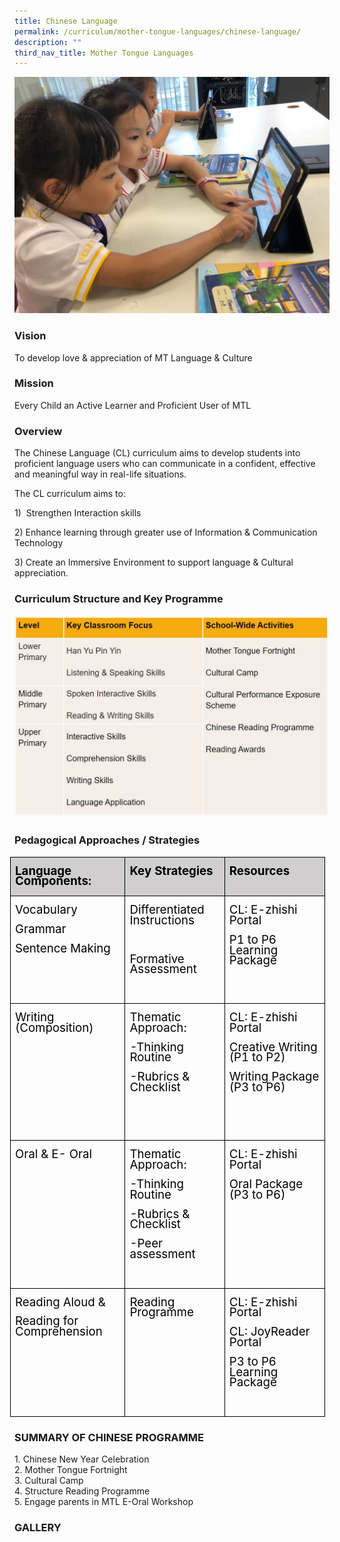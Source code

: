 ```yaml
---
title: Chinese Language
permalink: /curriculum/mother-tongue-languages/chinese-language/
description: ""
third_nav_title: Mother Tongue Languages
---
```

![](/images/CL%20Pic%201.jpeg)

### Vision

To develop love &amp; appreciation of MT Language &amp; Culture

### Mission

Every Child an Active Learner and Proficient User of MTL

### Overview

The Chinese Language (CL) curriculum aims to develop students into proficient language users who can communicate in a confident, effective and meaningful way in real-life situations.  
  
The CL curriculum aims to:  

1)&nbsp; Strengthen Interaction skills<br>

2)&nbsp;Enhance learning through greater use of Information &amp; Communication Technology&nbsp;<br>

3)&nbsp;Create an Immersive Environment to support language &amp; Cultural appreciation.<br>

### Curriculum Structure and Key Programme

![](/images/Capture1.jpg)

### Pedagogical Approaches / Strategies

 <table style="margin-left:-5.4pt;border-collapse:collapse;mso-table-layout-alt:fixed;
 border:none;mso-border-alt:solid black .5pt;mso-yfti-tbllook:1024;mso-padding-alt:
 0cm 5.4pt 0cm 5.4pt;mso-border-insideh:.5pt solid black;mso-border-insidev:
 .5pt solid black" width="606" cellpadding="0" cellspacing="0" border="1" class="MsoNormalTable"><tbody><tr style="mso-yfti-irow:0;mso-yfti-firstrow:yes;height:22.9pt"><td style="width:157.25pt;border:solid black 1.0pt;
  mso-border-alt:solid black .5pt;background:#D0CECE;mso-background-themecolor:
  background2;mso-background-themeshade:230;padding:0cm 5.4pt 0cm 5.4pt;
  height:22.9pt" valign="top" width="210"><p style="line-height:90%;border:none;mso-padding-alt:31.0pt 31.0pt 31.0pt 31.0pt;
  mso-border-shadow:yes" class="MsoNormal"><b><span style="font-size:14.0pt;
  line-height:90%;mso-bidi-font-family:Calibri;color:black" lang="EN-GB">Language Components:</span></b></p></td><td style="width:135.0pt;border:solid black 1.0pt;
  border-left:none;mso-border-left-alt:solid black .5pt;mso-border-alt:solid black .5pt;
  background:#D0CECE;mso-background-themecolor:background2;mso-background-themeshade:
  230;padding:0cm 5.4pt 0cm 5.4pt;height:22.9pt" valign="top" width="180"><p style="line-height:90%;border:none;mso-padding-alt:31.0pt 31.0pt 31.0pt 31.0pt;
  mso-border-shadow:yes" class="MsoNormal"><b><span style="font-size:14.0pt;
  line-height:90%;mso-bidi-font-family:Calibri;color:black" lang="EN-GB">Key Strategies</span></b></p></td><td style="width:162.0pt;border:solid black 1.0pt;
  border-left:none;mso-border-left-alt:solid black .5pt;mso-border-alt:solid black .5pt;
  background:#D0CECE;mso-background-themecolor:background2;mso-background-themeshade:
  230;padding:0cm 5.4pt 0cm 5.4pt;height:22.9pt" valign="top" width="216"><p style="line-height:90%;border:none;mso-padding-alt:31.0pt 31.0pt 31.0pt 31.0pt;
  mso-border-shadow:yes" class="MsoNormal"><b><span style="font-size:14.0pt;
  line-height:90%;mso-bidi-font-family:Calibri;color:black" lang="EN-GB">Resources</span></b></p></td></tr><tr style="mso-yfti-irow:1"><td style="width:157.25pt;border:solid black 1.0pt;
  border-top:none;mso-border-top-alt:solid black .5pt;mso-border-alt:solid black .5pt;
  padding:0cm 5.4pt 0cm 5.4pt" valign="top" width="210"><p style="line-height:90%;border:none;mso-padding-alt:31.0pt 31.0pt 31.0pt 31.0pt;
  mso-border-shadow:yes" class="MsoNormal"><span style="font-size:14.0pt;line-height:
  90%;mso-bidi-font-family:Calibri;color:black" lang="EN-GB">Vocabulary</span></p><p style="line-height:90%;border:none;mso-padding-alt:31.0pt 31.0pt 31.0pt 31.0pt;
  mso-border-shadow:yes" class="MsoNormal"><span style="font-size:14.0pt;line-height:
  90%;mso-bidi-font-family:Calibri;color:black" lang="EN-GB">Grammar</span></p><p style="line-height:90%;border:none;mso-padding-alt:31.0pt 31.0pt 31.0pt 31.0pt;
  mso-border-shadow:yes" class="MsoNormal"><span style="font-size:14.0pt;line-height:
  90%;mso-bidi-font-family:Calibri;color:black" lang="EN-GB">Sentence Making</span></p></td><td style="width:135.0pt;border-top:none;border-left:
  none;border-bottom:solid black 1.0pt;border-right:solid black 1.0pt;
  mso-border-top-alt:solid black .5pt;mso-border-left-alt:solid black .5pt;
  mso-border-alt:solid black .5pt;padding:0cm 5.4pt 0cm 5.4pt" valign="top" width="180"><p style="line-height:90%;border:none;mso-padding-alt:31.0pt 31.0pt 31.0pt 31.0pt;
  mso-border-shadow:yes" class="MsoNormal"><span style="font-size:14.0pt;line-height:
  90%;mso-bidi-font-family:Calibri;color:black" lang="EN-GB">Differentiated Instructions</span></p><p style="line-height:90%;border:none;mso-padding-alt:31.0pt 31.0pt 31.0pt 31.0pt;
  mso-border-shadow:yes" class="MsoNormal"><span style="font-size:14.0pt;line-height:
  90%;mso-bidi-font-family:Calibri;color:black" lang="EN-GB">&nbsp;</span></p><p style="line-height:90%;border:none;mso-padding-alt:31.0pt 31.0pt 31.0pt 31.0pt;
  mso-border-shadow:yes" class="MsoNormal"><span style="font-size:14.0pt;line-height:
  90%;mso-bidi-font-family:Calibri;color:black" lang="EN-GB">Formative Assessment</span></p><p style="line-height:90%;border:none;mso-padding-alt:31.0pt 31.0pt 31.0pt 31.0pt;
  mso-border-shadow:yes" class="MsoNormal"><span style="font-size:14.0pt;line-height:
  90%;mso-bidi-font-family:Calibri;color:black" lang="EN-GB">&nbsp;</span></p></td><td style="width:162.0pt;border-top:none;border-left:
  none;border-bottom:solid black 1.0pt;border-right:solid black 1.0pt;
  mso-border-top-alt:solid black .5pt;mso-border-left-alt:solid black .5pt;
  mso-border-alt:solid black .5pt;padding:0cm 5.4pt 0cm 5.4pt" valign="top" width="216"><p style="line-height:90%;border:none;mso-padding-alt:31.0pt 31.0pt 31.0pt 31.0pt;
  mso-border-shadow:yes" class="MsoNormal"><span style="font-size:14.0pt;line-height:
  90%;mso-bidi-font-family:Calibri;color:black" lang="EN-GB">CL: E-zhishi Portal</span></p><p style="line-height:90%;border:none;mso-padding-alt:31.0pt 31.0pt 31.0pt 31.0pt;
  mso-border-shadow:yes" class="MsoNormal"><span style="font-size:14.0pt;line-height:
  90%;mso-bidi-font-family:Calibri;color:black" lang="EN-GB">P1 to P6 Learning Package</span></p><p style="line-height:90%;border:none;mso-padding-alt:31.0pt 31.0pt 31.0pt 31.0pt;
  mso-border-shadow:yes" class="MsoNormal"><span style="font-size:14.0pt;line-height:
  90%" lang="EN-GB">&nbsp;</span></p></td></tr><tr style="mso-yfti-irow:2"><td style="width:157.25pt;border:solid black 1.0pt;
  border-top:none;mso-border-top-alt:solid black .5pt;mso-border-alt:solid black .5pt;
  padding:0cm 5.4pt 0cm 5.4pt" valign="top" width="210"><p style="line-height:90%;border:none;mso-padding-alt:31.0pt 31.0pt 31.0pt 31.0pt;
  mso-border-shadow:yes" class="MsoNormal"><span style="font-size:14.0pt;line-height:
  90%;mso-bidi-font-family:Calibri;color:black" lang="EN-GB">Writing (Composition)</span></p></td><td style="width:135.0pt;border-top:none;border-left:
  none;border-bottom:solid black 1.0pt;border-right:solid black 1.0pt;
  mso-border-top-alt:solid black .5pt;mso-border-left-alt:solid black .5pt;
  mso-border-alt:solid black .5pt;padding:0cm 5.4pt 0cm 5.4pt" valign="top" width="180"><p style="line-height:90%;border:none;mso-padding-alt:31.0pt 31.0pt 31.0pt 31.0pt;
  mso-border-shadow:yes" class="MsoNormal"><span style="font-size:14.0pt;line-height:
  90%;mso-bidi-font-family:Calibri;color:black" lang="EN-GB">Thematic Approach:</span></p><p style="line-height:90%;border:none;mso-padding-alt:31.0pt 31.0pt 31.0pt 31.0pt;
  mso-border-shadow:yes" class="MsoNormal"><span style="font-size:14.0pt;line-height:
  90%;mso-bidi-font-family:Calibri;color:black" lang="EN-GB">-Thinking Routine</span></p><p style="line-height:90%;border:none;mso-padding-alt:31.0pt 31.0pt 31.0pt 31.0pt;
  mso-border-shadow:yes" class="MsoNormal"><span style="font-size:14.0pt;line-height:
  90%;mso-bidi-font-family:Calibri;color:black" lang="EN-GB">-Rubrics &amp; Checklist</span></p><p style="line-height:90%;border:none;mso-padding-alt:31.0pt 31.0pt 31.0pt 31.0pt;
  mso-border-shadow:yes" class="MsoNormal"><span style="font-size:14.0pt;line-height:
  90%;mso-bidi-font-family:Calibri;color:black" lang="EN-GB">&nbsp;</span></p><p style="line-height:90%;border:none;mso-padding-alt:31.0pt 31.0pt 31.0pt 31.0pt;
  mso-border-shadow:yes" class="MsoNormal"><span style="font-size:14.0pt;line-height:
  90%;mso-bidi-font-family:Calibri;color:black" lang="EN-GB">&nbsp;</span></p></td><td style="width:162.0pt;border-top:none;border-left:
  none;border-bottom:solid black 1.0pt;border-right:solid black 1.0pt;
  mso-border-top-alt:solid black .5pt;mso-border-left-alt:solid black .5pt;
  mso-border-alt:solid black .5pt;padding:0cm 5.4pt 0cm 5.4pt" valign="top" width="216"><p style="line-height:90%;border:none;mso-padding-alt:31.0pt 31.0pt 31.0pt 31.0pt;
  mso-border-shadow:yes" class="MsoNormal"><span style="font-size:14.0pt;line-height:
  90%;mso-bidi-font-family:Calibri;color:black" lang="EN-GB">CL: E-zhishi Portal</span></p><p style="line-height:90%;border:none;mso-padding-alt:31.0pt 31.0pt 31.0pt 31.0pt;
  mso-border-shadow:yes" class="MsoNormal"><span style="font-size:14.0pt;line-height:
  90%;mso-bidi-font-family:Calibri;color:black" lang="EN-GB">Creative Writing (P1 to P2)</span></p><p style="line-height:90%;border:none;mso-padding-alt:31.0pt 31.0pt 31.0pt 31.0pt;
  mso-border-shadow:yes" class="MsoNormal"><span style="font-size:14.0pt;line-height:
  90%;mso-bidi-font-family:Calibri;color:black" lang="EN-GB">Writing Package (P3 to P6)</span></p></td></tr><tr style="mso-yfti-irow:3"><td style="width:157.25pt;border:solid black 1.0pt;
  border-top:none;mso-border-top-alt:solid black .5pt;mso-border-alt:solid black .5pt;
  padding:0cm 5.4pt 0cm 5.4pt" valign="top" width="210"><p style="line-height:90%;border:none;mso-padding-alt:31.0pt 31.0pt 31.0pt 31.0pt;
  mso-border-shadow:yes" class="MsoNormal"><span style="font-size:14.0pt;line-height:
  90%;mso-bidi-font-family:Calibri;color:black" lang="EN-GB">Oral &amp; E- Oral</span></p></td><td style="width:135.0pt;border-top:none;border-left:
  none;border-bottom:solid black 1.0pt;border-right:solid black 1.0pt;
  mso-border-top-alt:solid black .5pt;mso-border-left-alt:solid black .5pt;
  mso-border-alt:solid black .5pt;padding:0cm 5.4pt 0cm 5.4pt" valign="top" width="180"><p style="line-height:90%;border:none;mso-padding-alt:31.0pt 31.0pt 31.0pt 31.0pt;
  mso-border-shadow:yes" class="MsoNormal"><span style="font-size:14.0pt;line-height:
  90%;mso-bidi-font-family:Calibri;color:black" lang="EN-GB">Thematic Approach:</span></p><p style="line-height:90%;border:none;mso-padding-alt:31.0pt 31.0pt 31.0pt 31.0pt;
  mso-border-shadow:yes" class="MsoNormal"><span style="font-size:14.0pt;line-height:
  90%;mso-bidi-font-family:Calibri;color:black" lang="EN-GB">-Thinking Routine</span></p><p style="line-height:90%;border:none;mso-padding-alt:31.0pt 31.0pt 31.0pt 31.0pt;
  mso-border-shadow:yes" class="MsoNormal"><span style="font-size:14.0pt;line-height:
  90%;mso-bidi-font-family:Calibri;color:black" lang="EN-GB">-Rubrics &amp; Checklist</span></p><p style="line-height:90%;border:none;mso-padding-alt:31.0pt 31.0pt 31.0pt 31.0pt;
  mso-border-shadow:yes" class="MsoNormal"><span style="font-size:14.0pt;line-height:
  90%;mso-bidi-font-family:Calibri;color:black" lang="EN-GB">-Peer assessment</span></p><p style="line-height:90%;border:none;mso-padding-alt:31.0pt 31.0pt 31.0pt 31.0pt;
  mso-border-shadow:yes" class="MsoNormal"><span style="font-size:14.0pt;line-height:
  90%;mso-bidi-font-family:Calibri;color:black" lang="EN-GB">&nbsp;</span></p></td><td style="width:162.0pt;border-top:none;border-left:
  none;border-bottom:solid black 1.0pt;border-right:solid black 1.0pt;
  mso-border-top-alt:solid black .5pt;mso-border-left-alt:solid black .5pt;
  mso-border-alt:solid black .5pt;padding:0cm 5.4pt 0cm 5.4pt" valign="top" width="216"><p style="line-height:90%;border:none;mso-padding-alt:31.0pt 31.0pt 31.0pt 31.0pt;
  mso-border-shadow:yes" class="MsoNormal"><span style="font-size:14.0pt;line-height:
  90%;mso-bidi-font-family:Calibri;color:black" lang="EN-GB">CL: E-zhishi Portal</span></p><p style="line-height:90%;border:none;mso-padding-alt:31.0pt 31.0pt 31.0pt 31.0pt;
  mso-border-shadow:yes" class="MsoNormal"><span style="font-size:14.0pt;line-height:
  90%;mso-bidi-font-family:Calibri;color:black" lang="EN-GB">Oral Package (P3 to P6)</span></p><p style="line-height:90%;border:none;mso-padding-alt:31.0pt 31.0pt 31.0pt 31.0pt;
  mso-border-shadow:yes" class="MsoNormal"><span style="font-size:14.0pt;line-height:
  90%;mso-bidi-font-family:Calibri;color:black" lang="EN-GB">&nbsp;</span></p><p style="line-height:90%;border:none;mso-padding-alt:31.0pt 31.0pt 31.0pt 31.0pt;
  mso-border-shadow:yes" class="MsoNormal"><span style="font-size:14.0pt;line-height:
  90%;mso-bidi-font-family:Calibri;color:black" lang="EN-GB">&nbsp;</span></p></td></tr><tr style="mso-yfti-irow:4;mso-yfti-lastrow:yes"><td style="width:157.25pt;border:solid black 1.0pt;
  border-top:none;mso-border-top-alt:solid black .5pt;mso-border-alt:solid black .5pt;
  padding:0cm 5.4pt 0cm 5.4pt" valign="top" width="210"><p style="line-height:90%;border:none;mso-padding-alt:31.0pt 31.0pt 31.0pt 31.0pt;
  mso-border-shadow:yes" class="MsoNormal"><span style="font-size:14.0pt;line-height:
  90%;mso-bidi-font-family:Calibri;color:black" lang="EN-GB">Reading Aloud &amp;</span></p><p style="line-height:90%;border:none;mso-padding-alt:31.0pt 31.0pt 31.0pt 31.0pt;
  mso-border-shadow:yes" class="MsoNormal"><span style="font-size:14.0pt;line-height:
  90%;mso-bidi-font-family:Calibri;color:black" lang="EN-GB">Reading for Comprehension</span></p></td><td style="width:135.0pt;border-top:none;border-left:
  none;border-bottom:solid black 1.0pt;border-right:solid black 1.0pt;
  mso-border-top-alt:solid black .5pt;mso-border-left-alt:solid black .5pt;
  mso-border-alt:solid black .5pt;padding:0cm 5.4pt 0cm 5.4pt" valign="top" width="180"><p style="line-height:90%;border:none;mso-padding-alt:31.0pt 31.0pt 31.0pt 31.0pt;
  mso-border-shadow:yes" class="MsoNormal"><span style="font-size:14.0pt;line-height:
  90%;mso-bidi-font-family:Calibri;color:black" lang="EN-GB">Reading Programme</span></p></td><td style="width:162.0pt;border-top:none;border-left:
  none;border-bottom:solid black 1.0pt;border-right:solid black 1.0pt;
  mso-border-top-alt:solid black .5pt;mso-border-left-alt:solid black .5pt;
  mso-border-alt:solid black .5pt;padding:0cm 5.4pt 0cm 5.4pt" valign="top" width="216"><p style="line-height:90%;border:none;mso-padding-alt:31.0pt 31.0pt 31.0pt 31.0pt;
  mso-border-shadow:yes" class="MsoNormal"><span style="font-size:14.0pt;line-height:
  90%;mso-bidi-font-family:Calibri;color:black" lang="EN-GB">CL: E-zhishi Portal</span></p><p style="line-height:90%;border:none;mso-padding-alt:31.0pt 31.0pt 31.0pt 31.0pt;
  mso-border-shadow:yes" class="MsoNormal"><span style="font-size:14.0pt;line-height:
  90%;mso-bidi-font-family:Calibri;color:black" lang="EN-GB">CL: JoyReader Portal</span></p><p style="line-height:90%;border:none;mso-padding-alt:31.0pt 31.0pt 31.0pt 31.0pt;
  mso-border-shadow:yes" class="MsoNormal"><span style="font-size:14.0pt;line-height:
  90%;mso-bidi-font-family:Calibri;color:black" lang="EN-GB">P3 to P6 Learning Package</span></p><p style="line-height:90%;border:none;mso-padding-alt:31.0pt 31.0pt 31.0pt 31.0pt;
  mso-border-shadow:yes" class="MsoNormal"><span style="font-size:14.0pt;line-height:
  90%;mso-bidi-font-family:Calibri;color:black" lang="EN-GB">&nbsp;</span></p></td></tr></tbody></table>

### SUMMARY OF CHINESE PROGRAMME
 
1\. Chinese New Year Celebration <br>
2\. Mother Tongue Fortnight <br>
3\. Cultural Camp <br>
4\. Structure Reading Programme <br>
5\. Engage parents in MTL E-Oral Workshop

### GALLERY